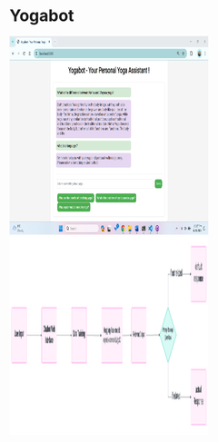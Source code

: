 # Yogabot

<img src="images/yogabot1.png" alt="Yogabot Image" width="350" height="350">
<img src="images/architecture diagram.png" alt="Yogabot Image" width="350" height="350">
